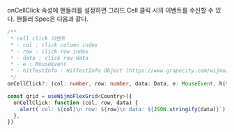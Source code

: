 onCellClick 속성에 핸들러를 설정하면 그리드 Cell 클릭 시의 이벤트를 수신할 수 있다. 핸들러 Spec은 다음과 같다.
```typescript
/**
 * cell click 이벤트
 * - col : click column index
 * - row : click row index
 * - data : click row data
 * - e : MouseEvent
 * - hitTestInfo : HitTestInfo Object (https://www.grapecity.com/wijmo/api/classes/wijmo_grid.hittestinfo.html)
 */
onCellClick?: (col: number, row: number, data: Data, e: MouseEvent, hitTestinfo: HitTestInfo) => void | Promise<void>
```

```typescript
const grid = useWijmoFlexGrid<Country>({
  onCellClick: function (col, row, data) {
    alert(`col: ${col}\n row: ${row}\n data: ${JSON.stringify(data)}`)
  },
})
```
